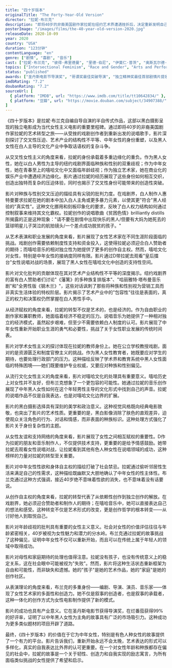 ```yaml
---
title: "四十岁版本"
originalTitle: "The Forty-Year-Old Version"
director: "拉妮·布兰克"
description: "即将40岁的非裔美国剧作家拉妮在纽约艺术界遭遇挫折后，决定重新发明自己，成为一名说唱歌手。这部半自传式的黑白电影深刻探讨了年龄歧视、种族与性别交叉压迫、艺术创作的自主性，以及中年女性在男性主导行业中的身份重塑。"
posterImage: "/images/films/the-40-year-old-version-2020.jpg"
releaseDate: 2020-10-09
year: 2020
country: "USA"
duration: "123分钟"
contentLanguage: "en"
genre: ["剧情", "喜剧", "音乐"]
cast: ["拉妮·布兰克", "彼得·弗里德曼", "里德·伯尼", "伊莫仁·普茨", "奥斯瓦尔德·门德斯"]
topics: ["Intersectional Feminism", "Race and Gender", "Arts and Performance", "Career Development", "Cultural Critique", "Economic Empowerment", "Academic Feminism", "Pop Culture Feminism"]
status: "published"
awards: ["圣丹斯电影节导演奖", "哥谭奖最佳突破导演", "独立精神奖最佳首部剧情片提名", "评论家选择奖最佳喜剧片提名"]
imdbRating: "7.2"
doubanRating: "7.2"
sourceUrl: [
  { platform: "IMDB", url: "https://www.imdb.com/title/tt10642834/" },
  { platform: "豆瓣", url: "https://movie.douban.com/subject/34907388/" }
]
---
```


《四十岁版本》是拉妮·布兰克自编自导自演的半自传式作品，这部以黑白摄影呈现的独立电影成为当代女性主义电影的重要里程碑。通过即将40岁的非裔美国剧作家拉妮的艺术转型之旅——从受挫的戏剧创作者到重新出发的说唱歌手，影片深刻探讨了交叉性压迫、艺术产业的结构性不平等、中年女性的身份重塑，以及黑人女性在白人主导的文化产业中争取话语权的复杂斗争。

从交叉性女性主义的角度来看，拉妮的身份承载着多重边缘化的重负。作为黑人女性，她在以白人男性为主导的纽约戏剧界面临种族和性别的双重歧视；作为中年女性，她在青春至上的嘻哈文化中又面临年龄歧视；作为独立艺术家，她在商业化的娱乐产业中遭遇经济边缘化。影片通过拉妮的经历展现了这些身份如何相互交织，创造出独特而复杂的压迫体验，同时也揭示了交叉性身份可能带来的创造性突破。

影片对种族与性别交叉压迫的描绘具有尖锐的批判力度。在戏剧界，白人制作人惠特曼要求拉妮在她的剧本中加入白人主角或更多暴力元素，以使其更"符合"黑人经验的"真实性"。这种文化挪用和刻板印象化的要求，反映了白人权力结构如何通过控制叙事来维持其文化霸权。拉妮创作的说唱歌曲《贫困色情》brilliantly distills所揭露的正是这种现象："请不要在剧情中出现快乐的黑人/但要有大妈为她死去的篮球明星儿子哭泣的航拍镜头/一个差点成功脱贫的孩子。"

从艺术表演和职业发展的角度来看，影片展现了女性艺术家在不同生涯阶段面临的挑战。戏剧创作需要依赖制度性支持和资金投入，这使得拉妮必须迎合白人赞助者的期待；而嘻哈音乐的相对独立性为她提供了更多的创作自主权。然而，嘻哈文化对女性，特别是中年女性的接纳度同样有限。影片通过D带拉妮去观看"皇后擂台"女性说唱对战的场景，展现了黑人女性在嘻哈文化中创造的支持性空间。

影片对文化批判的贡献体现在其对艺术产业结构性不平等的深度揭示。纽约戏剧界的富有白人赞助者们讨论"《藩篱》的多种族复排版本"、"哈丽雅特·塔布曼音乐剧"和"全男性版《钢木兰》"，这些对话讽刺了那些将种族和性别视为营销工具而非真实生活体验的特权阶层。影片揭示了艺术产业中的"包容性"往往是表面的，真正的权力和决策权仍然掌握在白人男性手中。

从经济赋权的角度来看，拉妮的转型不仅是艺术的，也是经济的。作为自由职业的剧作家和兼职教师，她面临着经济不稳定的压力。说唱音乐为她提供了一种相对独立的经济模式，虽然起步艰难，但至少不需要依赖白人制度的认可。影片展现了中年女性重新开始职业生涯的勇气和必要性，挑战了关于女性职业发展的传统时间表。

影片对学术女性主义的探讨体现在拉妮的教师身份上。她在公立学校教授戏剧，面对的是资源匮乏和制度官僚主义的挑战。作为黑人女性教育者，她既要应对学生的期待，也要处理行政部门的压力。这种描绘反映了学术界和教育系统中黑人女性面临的特殊困境——她们既要维护专业权威，又要应对种族和性别偏见。

从流行文化女性主义的角度来看，影片对嘻哈文化的处理具有重要意义。嘻哈历史上对女性并不友好，但布兰克想象了一个更包容的可能性。她通过拉妮的音乐创作展现了中年黑人女性如何在这个年轻男性主导的文化形式中找到自己的声音。拉妮的说唱作品不仅是自我表达，也是对嘻哈文化边界的扩展。

影片的黑白摄影选择具有深刻的美学和政治意义。这种视觉风格既向经典电影致敬，也突出了影片的艺术性质。更重要的是，黑白影像消除了肤色的直观差异，迫使观众关注角色的行为、对话和情感，而非表面的种族标识。这种处理方式强化了影片关于身份复杂性的主题。

从女性友谊和支持网络的角度来看，影片展现了女性之间相互赋权的重要性。D作为拉妮的朋友和音乐制作人，不仅提供技术支持，更重要的是给予情感鼓励。她带拉妮去观看女性说唱对战，让拉妮看到其他有色人种女性在说唱领域的成功，这种榜样的力量对拉妮的转型至关重要。

影片对中年女性性欲和身体自主权的描绘打破了社会禁忌。拉妮通过偷听邻居性生活来满足自己的性需求，这种描绘既幽默又大胆地确认了中年女性的性主体性。布兰克通过这种方式强调，接近40岁绝不意味着性欲的消失，也不意味着没有话要说。

从创作自主权的角度来看，拉妮的转型代表了从依赖性创作到独立创作的解放。在戏剧界，她必须迎合赞助者和制作人的期待；在嘻哈音乐中，她可以直接表达自己的想法和感受。这种转变不仅是艺术形式的改变，更是创作哲学的根本转变——从讨好他人到取悦自己。

影片对年龄歧视的批判具有重要的女性主义意义。社会对女性的价值评估往往与年龄紧密相关，40岁被视为女性魅力和潜力的分水岭。布兰克通过拉妮的故事挑战了这种偏见，证明中年女性不仅可以重新开始，而且可以在传统上属于年轻人的领域中取得成功。

影片对母性和家庭期待的处理也值得注意。拉妮没有孩子，也没有传统意义上的稳定关系，这在社会眼中可能被视为"失败"。然而，影片将这种生活状态重新框架为自由和可能性，而非缺失和遗憾。她的"孩子"是她的艺术作品，她的"家庭"是她的创作社区。

从表演理论的角度来看，布兰克的多重身份——编剧、导演、演员、音乐家——体现了女性艺术家的多面性和创造力。她不仅是叙事的创造者，也是叙事的承载者，这种一体化的创作方式为女性电影制作提供了新的模式。

影片的成功也具有产业意义。它在圣丹斯电影节获得导演奖，在烂番茄获得99%的好评率，证明了以中年黑人女性为主角的故事具有广泛的市场吸引力。这种成功为更多类似题材的项目开辟了道路。

最终，《四十岁版本》的价值在于它为中年女性，特别是有色人种女性的故事提供了一个有力的平台。影片告诉我们，重新开始永远不会太晚，艺术表达的形式可以多样化，真实的自我表达比外界的认可更重要。在一个对女性年龄和种族都存在偏见的社会中，拉妮的故事是一个关于韧性、创造力和自我实现的励志寓言，为所有面临类似挑战的女性提供了希望和启示。